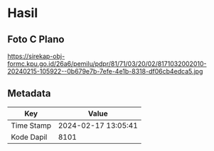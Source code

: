 # Hasil

## Foto C Plano

https://sirekap-obj-formc.kpu.go.id/26a6/pemilu/pdpr/81/71/03/20/02/8171032002010-20240215-105922--0b679e7b-7efe-4e1b-8318-df06cb4edca5.jpg


## Metadata

| Key        | Value               |
| ---------- | ------------------- |
| Time Stamp | 2024-02-17 13:05:41 |
| Kode Dapil | 8101                |



